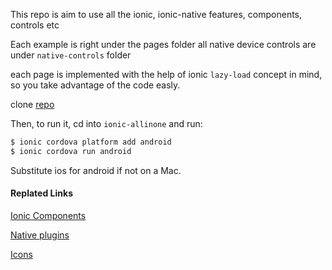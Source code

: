 This repo is aim to use all the ionic, ionic-native features, components, controls etc

Each example is right under the pages folder all native device controls are under `native-controls` folder

each page is implemented with the help of ionic `lazy-load` concept in mind, so you take advantage of the code easly.

clone [repo](https://github.com/nmanikiran/ionic-allinone.git)

Then, to run it, cd into `ionic-allinone` and run:

```bash
$ ionic cordova platform add android
$ ionic cordova run android
```

Substitute ios for android if not on a Mac.

#### Replated Links
[Ionic Components](https://ionicframework.com/docs/components/#overview)

[Native plugins](https://ionicframework.com/docs/native/)

[Icons](https://ionicframework.com/docs/ionicons/)
